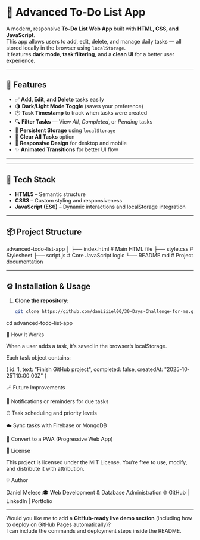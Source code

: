 # 📝 Advanced To-Do List App

A modern, responsive **To-Do List Web App** built with **HTML, CSS, and JavaScript**.  
This app allows users to add, edit, delete, and manage daily tasks — all stored locally in the browser using `localStorage`.  
It features **dark mode**, **task filtering**, and a **clean UI** for a better user experience.

---

## 🚀 Features

- ✅ **Add, Edit, and Delete** tasks easily  
- 🌗 **Dark/Light Mode Toggle** (saves your preference)  
- 🕒 **Task Timestamp** to track when tasks were created  
- 🔍 **Filter Tasks** — View *All*, *Completed*, or *Pending* tasks  
- 💾 **Persistent Storage** using `localStorage`  
- 🧹 **Clear All Tasks** option  
- 📱 **Responsive Design** for desktop and mobile  
- ✨ **Animated Transitions** for better UI flow

---


---

## 🧩 Tech Stack

- **HTML5** – Semantic structure  
- **CSS3** – Custom styling and responsiveness  
- **JavaScript (ES6)** – Dynamic interactions and localStorage integration  

---

## 📦 Project Structure

advanced-todo-list-app
│
├── index.html # Main HTML file
├── style.css # Stylesheet
├── script.js # Core JavaScript logic
└── README.md # Project documentation


---

## ⚙️ Installation & Usage

1. **Clone the repository:**
   ```bash
   git clone https://github.com/daniiiiel00/30-Days-Challenge-for-me.git


cd advanced-todo-list-app


🧠 How It Works

When a user adds a task, it’s saved in the browser’s localStorage.

Each task object contains:

{
  id: 1,
  text: "Finish GitHub project",
  completed: false,
  createdAt: "2025-10-25T10:00:00Z"
}


🪄 Future Improvements

🔔 Notifications or reminders for due tasks

⏰ Task scheduling and priority levels

☁️ Sync tasks with Firebase or MongoDB

📱 Convert to a PWA (Progressive Web App)

📜 License

This project is licensed under the MIT License.
You’re free to use, modify, and distribute it with attribution.

💡 Author

Daniel Melese
🎓 Web Development & Database Administration
🌐 GitHub
 | LinkedIn
 | Portfolio


---

Would you like me to add a **GitHub-ready live demo section** (including how to deploy on GitHub Pages automatically)?  
I can include the commands and deployment steps inside the README.
